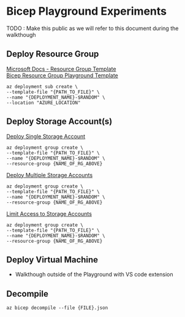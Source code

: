 # Bicep Playground Experiments

TODO : Make this public as we will refer to this document during the walkthough 

## Deploy Resource Group 

[Microsoft Docs - Resource Group Template](https://docs.microsoft.com/en-us/azure/templates/microsoft.resources/resourcegroups?tabs=json) </br>
[Bicep Resource Group Playground Template](https://aka.ms/bicepdemo#eJxVj8FOwzAMhu95Ct9yytJOnCohcUDiMhCCvUCITIhom8h2Qdu0d5+7UgQHS/5/f5b9ew/3WPtyGHAUeA4UBhQkBlPnHig9qdMCC+UxwS3Y4evgPkL8dJRca3+wcNyV+Af6RhacqFS0xngP+0AJBV6jOmDkqhahME9vHClXyWVc8BfkMlFEeKAyVdjjUPsguknrYG0WwD7mSIXLu2zWVfb/EL7bNtvWNTeuaa0ePRmAUZN1a0LVfYlh/qFb4qgjIXF3Zc9adc5DkvHXO18A4epqVg==)


```
az deployment sub create \
--template-file "{PATH_TO_FILE}" \
--name "{DEPLOYMENT_NAME}-$RANDOM" \
--location "AZURE_LOCATION" 
```

## Deploy Storage Account(s)

[Deploy Single Storage Account](https://aka.ms/bicepdemo#eJyVUMtqAzEMvO9X6Ob2kGySQ6ELhQYKzaEPSEKvxfFqg4ljGckbWEr+vd5Xm0IvMdiWNaPRWHkOS2bdAFUgkVjvEbQxVPsIXh9RsqBZH0fsLaVSzNbv4QGUgizLc3jC4KgBwROydmBL9NGaFG0GxWWvKBmjUM0GR70BWA9pAfVqDZNQFadDcf6XKo+L2fx+MrubzOYqefjKoDNaXFpMOUdGR0u+gLHnM1Mdbm6nI5JIgSkgR4tSdEIAUodAHGUVY5At66qy5t27poDINXaUNB4U2VrkAtSKouqy6A03oe/YSwEcsNl0rYt//qUGkiCfrPl10K6do93lu5XXO4flhY12nX+iyjq8pqK/27PdB+sTUQ3OPhatNznUo2A/3wRrX2ouP1/WG9VVnr8BNxexow==)

```
az deployment group create \
--template-file "{PATH_TO_FILE}" \
--name "{DEPLOYMENT_NAME}-$RANDOM" \
--resource-group {NAME_OF_RG_ABOVE} 
```

[Deploy Multiple Storage Accounts](https://aka.ms/bicepdemo#eJyVkE1rwzAMhu/5Fbp5O7RpexgsMFhhsB72AW3ZZZThOsowdS0jO4Uw+t9n52MLZZcZYjvSq1ePnOewZJYNUAU+EMtPBKkU1TaAlUf0mZMsj0Nu2aU8yLboDt4zACFG2y7L8hwe0BlqwOMJWRrQJdqgVbxt+h6DUcboqWaFFx3WfdiDeNaKyVMVpn1xfgFzv5jNbyezm8lsLhJSRTy4vcQRQNtL/AK+Im2arxgrY8yQkkGTLWAAe2Sq3dX1dMhEkWNyyEFjbwTga+eIg1+F4PyWZVVp9WpNU0DgGltJfFX0fquRCxArCqKNolXcuK5jZwVwwGbTti7+GF70Io980uqXIK29of34P9nLvcFyhJHW+edWaYP/qejOtKfvoG0Uip7sbZHY/KEeDLv3jWlpS8nlx9N6I9rK8+4bdwLDQQ==)

```
az deployment group create \
--template-file "{PATH_TO_FILE}" \
--name "{DEPLOYMENT_NAME}-$RANDOM" \
--resource-group {NAME_OF_RG_ABOVE} 
```

[Limit Access to Storage Accounts](TODO)

```
az deployment group create \
--template-file "{PATH_TO_FILE}" \
--name "{DEPLOYMENT_NAME}-$RANDOM" \
--resource-group {NAME_OF_RG_ABOVE} 
```

## Deploy Virtual Machine 
- Walkthough outside of the Playground with VS code extension 

## Decompile

```
az bicep decompile --file {FILE}.json
```
